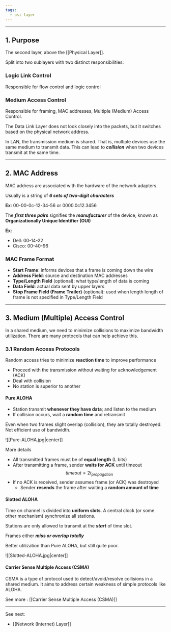 ```yaml
---
tags:
  - osi-layer
---
```

---
## 1. Purpose

The second layer, above the [[Physical Layer]].

Split into two sublayers with two distinct responsibilities:

### Logic Link Control

Responsible for flow control and logic control

### Medium Access Control

Responsible for framing, MAC addresses, Multiple (Medium) Access Control.

The Data Link Layer does not look closely into the packets, but it switches based on the physical network address.

In LAN, the transmission medium is shared. That is, multiple devices use the same medium to transmit data. This can lead to ***collision*** when two devices transmit at the same time.

---
## 2. MAC Address

MAC address are associated with the hardware of the network adapters.

Usually is a string of ***6 sets of two-digit characters***

**Ex**: 00-00-0c-12-34-56 or 0000.0c12.3456

The ***first three pairs*** signifies the ***manufacturer*** of the device, known as **Organizationally Unique Identifier (OUI)**

**Ex**:
- Dell: 00-14-22
- Cisco: 00-40-96

### MAC Frame Format

- **Start Frame**: informs devices that a frame is coming down the wire
- **Address Field**: source and destination MAC addresses
- **Type/Length Field** (optional): what type/length of data is coming
- **Data Field**: actual data sent by upper layers
- **Stop Frame Field (Frame Trailer)** (optional): used when length length of frame is not specified in Type/Length Field

---
## 3. Medium (Multiple) Access Control

In a shared medium, we need to minimize collisions to maximize bandwidth utilization. There are many protocols that can help achieve this.

### 3.1 Random Access Protocols

Random access tries to minimize **reaction time** to improve performance
- Proceed with the transmission without waiting for acknowledgement (ACK)
- Deal with collision
- No station is superior to another

#### Pure ALOHA

- Station transmit **whenever they have data**; and listen to the medium
- If collision occurs, wait a **random time** and retransmit

Even when two frames slight overlap (collision), they are totally destroyed. Not efficient use of bandwidth.

![[Pure-ALOHA.jpg|center]]

More details
- All transmitted frames must be of **equal length** (L bits)
- After transmitting a frame, sender **waits for ACK** until timeout
$$
timeout = 2 t_{propagation}
$$
- If no ACK is received, sender assumes frame (or ACK) was destroyed
	- Sender **resends** the frame after waiting a **random amount of time**

#### Slotted ALOHA

Time on channel is divided into **uniform slots**. A central clock (or some other mechanism) synchronize all stations.

Stations are only allowed to transmit at the ***start*** of time slot.

Frames either ***miss or overlap totally***

Better utilization than Pure ALOHA, but still quite poor.

![[Slotted-ALOHA.jpg|center]]

#### Carrier Sense Multiple Access (CSMA)

CSMA is a type of protocol used to detect/avoid/resolve collisions in a shared medium. It aims to address certain weakness of simple protocols like ALOHA.

See more : [[Carrier Sense Multiple Access (CSMA)]]

---
See next:
- [[Network (Internet) Layer]]
